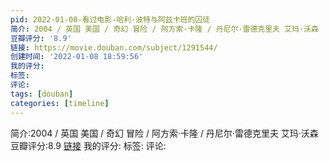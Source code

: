```yaml
---
pid: 2022-01-08-看过电影-哈利·波特与阿兹卡班的囚徒
简介: 2004 / 英国 美国 / 奇幻 冒险 / 阿方索·卡隆 / 丹尼尔·雷德克里夫 艾玛·沃森
豆瓣评分: '8.9'
链接: https://movie.douban.com/subject/1291544/
创建时间: '2022-01-08 18:59:56'
我的评分:
标签:
评论:
tags: [douban]
categories: [timeline]
---
```

简介:2004 / 英国 美国 / 奇幻 冒险 / 阿方索·卡隆 / 丹尼尔·雷德克里夫 艾玛·沃森
豆瓣评分:8.9
[链接](https://movie.douban.com/subject/1291544/)
我的评分:
标签:
评论:
